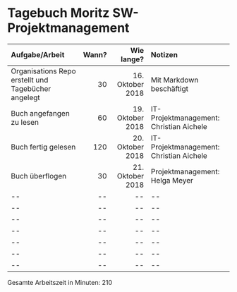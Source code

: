# Tagebuch Moritz SW-Projektmanagement


| Aufgabe/Arbeit   |      Wann?     |  Wie lange? | Notizen |
|:-----------------|---------------:|------------:|:--------|
| Organisations Repo erstellt und Tagebücher angelegt               | 30             | 16. Oktober 2018       | Mit Markdown beschäftigt      |
| Buch angefangen zu lesen               | 60             | 19. Oktober 2018          | IT-Projektmanagement: Christian Aichele |
| Buch fertig gelesen               | 120             | 20. Oktober 2018          | IT-Projektmanagement: Christian Aichele     |
| Buch überflogen               | 30             | 21. Oktober 2018          | Projektmanagement: Helga Meyer  |
| --               | --             | --          | --      |
| --               | --             | --          | --      |
| --               | --             | --          | --      |
| --               | --             | --          | --      |
| --               | --             | --          | --      |
| --               | --             | --          | --      |
| --               | --             | --          | --      |

Gesamte Arbeitszeit in Minuten: 210
